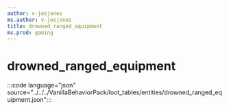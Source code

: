 ```yaml
---
author: v-josjones
ms.author: v-josjones
title: drowned_ranged_equipment
ms.prod: gaming
---
```


# drowned_ranged_equipment

:::code language="json" source="../../../VanillaBehaviorPack/loot_tables/entities/drowned_ranged_equipment.json":::
